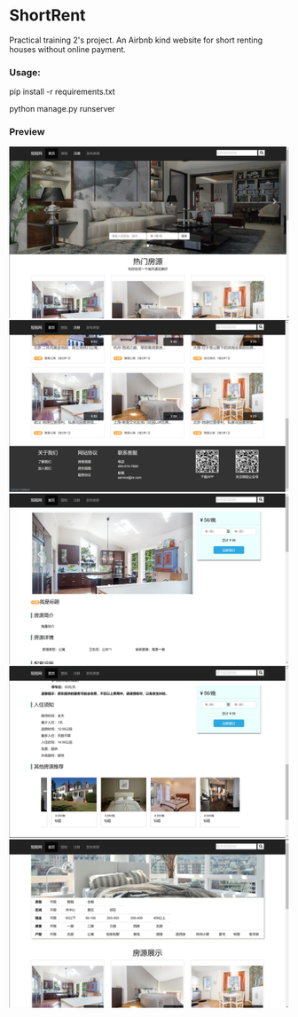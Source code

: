 # ShortRent
Practical training 2's project. An Airbnb kind website for short renting houses without online payment.

### Usage:
pip install -r requirements.txt

python manage.py runserver

### Preview
![1](./images/Image1.png)
![2](./images/Image2.png)
![3](./images/Image3.png)
![4](./images/Image4.png)
![5](./images/Image5.png)